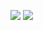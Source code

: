 <img src="https://github-readme-stats.vercel.app/api/top-langs/?username=yumin22&theme=vue"> <img src="https://github-readme-stats.vercel.app/api?username=yumin22&show_icons=true&theme=vue">




